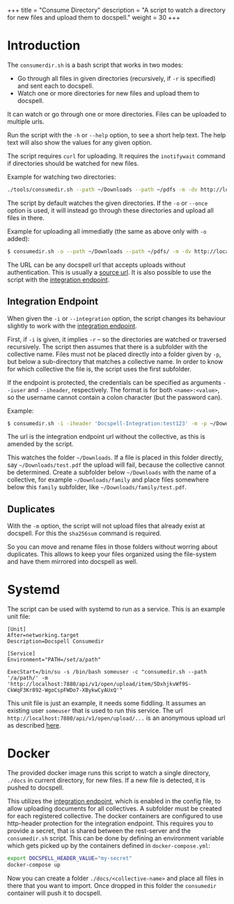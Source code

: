 +++
title = "Consume Directory"
description = "A script to watch a directory for new files and upload them to docspell."
weight = 30
+++

# Introduction

The `consumerdir.sh` is a bash script that works in two modes:

- Go through all files in given directories (recursively, if `-r` is
  specified) and sent each to docspell.
- Watch one or more directories for new files and upload them to
  docspell.

It can watch or go through one or more directories. Files can be
uploaded to multiple urls.

Run the script with the `-h` or `--help` option, to see a short help
text. The help text will also show the values for any given option.

The script requires `curl` for uploading. It requires the
`inotifywait` command if directories should be watched for new
files.

Example for watching two directories:

``` bash
./tools/consumedir.sh --path ~/Downloads --path ~/pdfs -m -dv http://localhost:7880/api/v1/open/upload/item/5DxhjkvWf9S-CkWqF3Kr892-WgoCspFWDo7-XBykwCyAUxQ
```

The script by default watches the given directories. If the `-o` or
`--once` option is used, it will instead go through these directories
and upload all files in there.

Example for uploading all immediatly (the same as above only with `-o`
added):

``` bash
$ consumedir.sh -o --path ~/Downloads --path ~/pdfs/ -m -dv http://localhost:7880/api/v1/open/upload/item/5DxhjkvWf9S-CkWqF3Kr892-WgoCspFWDo7-XBykwCyAUxQ
```


The URL can be any docspell url that accepts uploads without
authentication. This is usually a [source
url](@/docs/webapp/uploading.md#anonymous-upload). It is also possible
to use the script with the [integration
endpoint](@/docs/webapp/uploading.md#integration-endpoint).


## Integration Endpoint

When given the `-i` or `--integration` option, the script changes its
behaviour slightly to work with the [integration
endpoint](@/docs/webapp/uploading.md#integration-endpoint).

First, if `-i` is given, it implies `-r` – so the directories are
watched or traversed recursively. The script then assumes that there
is a subfolder with the collective name. Files must not be placed
directly into a folder given by `-p`, but below a sub-directory that
matches a collective name. In order to know for which collective the
file is, the script uses the first subfolder.

If the endpoint is protected, the credentials can be specified as
arguments `--iuser` and `--iheader`, respectively. The format is for
both `<name>:<value>`, so the username cannot contain a colon
character (but the password can).

Example:
``` bash
$ consumedir.sh -i -iheader 'Docspell-Integration:test123' -m -p ~/Downloads/ http://localhost:7880/api/v1/open/integration/item
```

The url is the integration endpoint url without the collective, as
this is amended by the script.

This watches the folder `~/Downloads`. If a file is placed in this
folder directly, say `~/Downloads/test.pdf` the upload will fail,
because the collective cannot be determined. Create a subfolder below
`~/Downloads` with the name of a collective, for example
`~/Downloads/family` and place files somewhere below this `family`
subfolder, like `~/Downloads/family/test.pdf`.


## Duplicates

With the `-m` option, the script will not upload files that already
exist at docspell. For this the `sha256sum` command is required.

So you can move and rename files in those folders without worring
about duplicates. This allows to keep your files organized using the
file-system and have them mirrored into docspell as well.


# Systemd

The script can be used with systemd to run as a service. This is an
example unit file:

``` systemd
[Unit]
After=networking.target
Description=Docspell Consumedir

[Service]
Environment="PATH=/set/a/path"

ExecStart=/bin/su -s /bin/bash someuser -c "consumedir.sh --path '/a/path/' -m 'http://localhost:7880/api/v1/open/upload/item/5DxhjkvWf9S-CkWqF3Kr892-WgoCspFWDo7-XBykwCyAUxQ'"
```

This unit file is just an example, it needs some fiddling. It assumes
an existing user `someuser` that is used to run this service. The url
`http://localhost:7880/api/v1/open/upload/...` is an anonymous upload
url as described [here](@/docs/webapp/uploading.md#anonymous-upload).


# Docker

The provided docker image runs this script to watch a single
directory, `./docs` in current directory, for new files. If a new file
is detected, it is pushed to docspell.

This utilizes the [integration
endpoint](@/docs/webapp/uploading.md#integration-endpoint), which is
enabled in the config file, to allow uploading documents for all
collectives. A subfolder must be created for each registered
collective. The docker containers are configured to use http-header
protection for the integration endpoint. This requires you to provide
a secret, that is shared between the rest-server and the
`consumedir.sh` script. This can be done by defining an environment
variable which gets picked up by the containers defined in
`docker-compose.yml`:

``` bash
export DOCSPELL_HEADER_VALUE="my-secret"
docker-compose up
```


Now you can create a folder `./docs/<collective-name>` and place all
files in there that you want to import. Once dropped in this folder
the `consumedir` container will push it to docspell.
